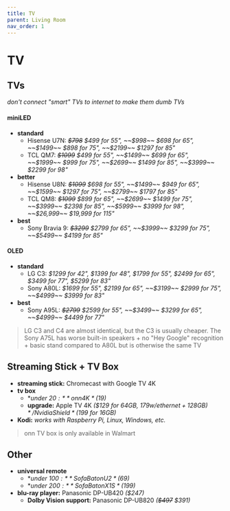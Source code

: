 ```yaml
---
title: TV
parent: Living Room
nav_order: 1
---
```

# TV

## TVs

*don't connect "smart" TVs to internet to make them dumb TVs*

#### miniLED

- **standard** 
	- Hisense U7N: *~~$798~~ $499 for 55", ~~$998~~ $698 for 65", ~~$1499~~ $898 for 75", ~~$2199~~ $1297 for 85"*
	- TCL QM7: *~~$1099~~ $499 for 55", ~~$1499~~ $699 for 65", ~~$1999~~ $999 for 75", ~~$2699~~ $1499 for 85", ~~$3999~~ $2299 for 98"*
- **better** 
	- Hisense U8N: *~~$1099~~ $698 for 55", ~~$1499~~ $949 for 65", ~~$1599~~ $1297 for 75", ~~$2799~~ $1797 for 85"*
	- TCL QM8: *~~$1099~~ $899 for 65", ~~$2699~~ $1499 for 75", ~~$3999~~ $2398 for 85", ~~$5999~~ $3999 for 98", ~~$26,999~~ $19,999 for 115"*
- **best** 
	- Sony Bravia 9: *~~$3299~~ $2799 for 65", ~~$3999~~ $3299 for 75", ~~$5499~~ $4199 for 85"*

#### OLED

- **standard** 
	- LG C3: *$1299 for 42", $1399 for 48", $1799 for 55", $2499 for 65", $3499 for 77", $5299 for 83"*
	- Sony A80L: *$1699 for 55", $2199 for 65", ~~$3199~~ $2999 for 75", ~~$4999~~ $3999 for 83"*
- **best** 
	- Sony A95L: *~~$2799~~ $2599 for 55", ~~$3499~~ $3299 for 65", ~~$4999~~ $4499 for 77"*

> LG C3 and C4 are almost identical, but the C3 is usually cheaper. The Sony A75L has worse built-in speakers + no "Hey Google" recognition + basic stand compared to A80L but is otherwise the same TV

## Streaming Stick + TV Box

- **streaming stick:** Chromecast with Google TV 4K
- **tv box** 
	- **under $20:** onn 4K *($19)*
	- **upgrade:** Apple TV 4K *($129 for 64GB, $179 w/ ethernet + 128GB)* / Nvidia Shield *($199 for 16GB)*
- **Kodi:** *works with Raspberry Pi, Linux, Windows, etc.*

> onn TV box is only available in Walmart

## Other

- **universal remote** 
	- **under $100:** SofaBaton U2 *($69)*
	- **under $200:** SofaBaton X1S *($199)*
- **blu-ray player:** Panasonic DP-UB420 *($247)*
	- **Dolby Vision support:** Panasonic DP-UB820 *(~~$497~~ $391)*
